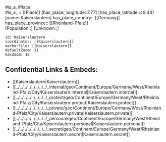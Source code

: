 ﻿---
location: [49.44,7.77] 
mapzoom: [7,12] 
mapmarker: city 
type: City
tags:
- geo/City


SpocWebEntityId: 31256
isDeleted: false
confidential: public

---
#is_a_/Place  
#is_a_ :: [[Place]] 
[has_place_longitude::7.77] 
[has_place_latitude::49.44] 
[name::Kaiserslautern] 
has_place_country:: [[Germany]]  
has_place_province:: [[Rheinland-Pfalz]]  
[Population::] 
[Unknown::] 


```leaflet
id: Kaiserslautern
coordinates: [[Kaiserslautern]] 
markerFile: [[Kaiserslautern]] 
defaultZoom: 11 
maxZoom: 18
```


## Confidential Links & Embeds: 
- [[Kaiserslautern|Kaiserslautern]]  
- [[../../../../../../../../_internal/geo/Continent/Europe/Germany/West/Rheinland-Pfalz/City/Kaiserslautern.internal|Kaiserslautern.internal]] 
- [[../../../../../../../../_protect/geo/Continent/Europe/Germany/West/Rheinland-Pfalz/City/Kaiserslautern.protect|Kaiserslautern.protect]] 
- [[../../../../../../../../_private/geo/Continent/Europe/Germany/West/Rheinland-Pfalz/City/Kaiserslautern.private|Kaiserslautern.private]] 
- [[../../../../../../../../_personal/geo/Continent/Europe/Germany/West/Rheinland-Pfalz/City/Kaiserslautern.personal|Kaiserslautern.personal]] 
- [[../../../../../../../../_secret/geo/Continent/Europe/Germany/West/Rheinland-Pfalz/City/Kaiserslautern.secret|Kaiserslautern.secret]] 
